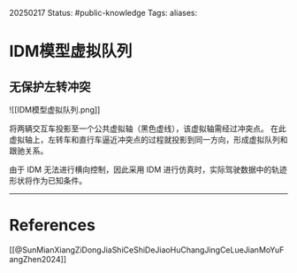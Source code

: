 20250217
Status: #public-knowledge
Tags: 
aliases: 
# IDM模型虚拟队列

## 无保护左转冲突

![[IDM模型虚拟队列.png]]

将两辆交互车投影至一个公共虚拟轴（黑色虚线），该虚拟轴需经过冲突点。
在此虚拟轴上，左转车和直行车逼近冲突点的过程就投影到同一方向，形成虚拟队列和跟驰关系。

由于 IDM 无法进行横向控制，因此采用 IDM 进行仿真时，实际驾驶数据中的轨迹形状将作为已知条件。











---
# References
[[@SunMianXiangZiDongJiaShiCeShiDeJiaoHuChangJingCeLueJianMoYuFangZhen2024]]